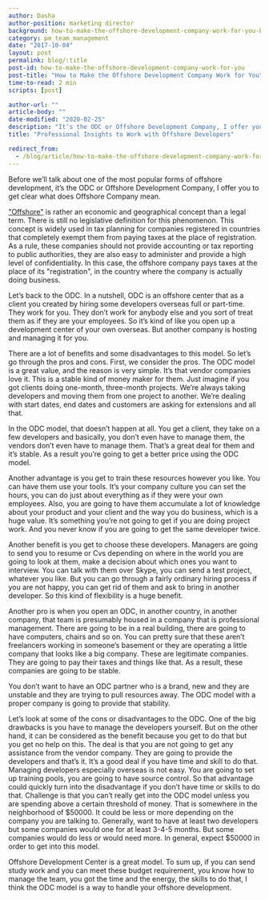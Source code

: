 ```yaml
---
author: Dasha
author-position: marketing director
background: how-to-make-the-offshore-development-company-work-for-you-back
category: pm_team_management
date: "2017-10-04"
layout: post
permalink: blog/:title
post-id: how-to-make-the-offshore-development-company-work-for-you
post-title: "How to Make the Offshore Development Company Work for You"
time-to-read: 2 min
scripts: [post]

author-url: ""
article-body: ""
date-modified: "2020-02-25"
description: "It’s the ODC or Offshore Development Company, I offer you to get clear what does Offshore Company mean"
title: "Professional Insights to Work with Offshore Developers"

redirect_from:
  - /blog/article/how-to-make-the-offshore-development-company-work-for-you
---
```


Before we’ll talk about one of the most popular forms of offshore development, it’s the ODC or Offshore Development Company, I offer you to get clear what does Offshore Company mean. 

["Offshore"](https://en.wikipedia.org/wiki/Offshore_company)  is rather an economic and geographical concept than a legal term. There is still no legislative definition for this phenomenon. This concept is widely used in tax planning for companies registered in countries that completely exempt them from paying taxes at the place of registration. 
As a rule, these companies should not provide accounting or tax reporting to public authorities, they are also easy to administer and provide a high level of confidentiality. In this case, the offshore company pays taxes at the place of its "registration",  in the country where the company is actually doing business.

Let’s back to the ODC. In a nutshell, ODC is an offshore center that as a client you created by hiring some developers overseas full or part-time. They work for you. They don’t work for anybody else and you sort of treat them as if they are your employees. So it’s kind of like you open up a development center of your own overseas. But another company is hosting and managing it for you. 

There are a lot of benefits and some disadvantages to this model. So let’s go through the pros and cons. First, we consider the pros. The ODC model is a great value, and the reason is very simple. It’s that vendor companies love it. This is a stable kind of money maker for them. Just imagine if you got clients doing one-month, three-month projects. We’re always taking developers and moving them from one project to another. We’re dealing with start dates, end dates and customers are asking for extensions and all that. 

In the ODC model, that doesn’t happen at all. You get a client, they take on a few developers and basically, you don’t even have to manage them, the vendors don’t even have to manage them. That’s a great deal for them and it’s stable. As a result you’re going to get a better price using the ODC model. 

Another advantage is you get to train these resources however you like. You can have them use your tools. It’s your company culture you can set the hours, you can do just about everything as if they were your own employees. Also, you are going to have them accumulate a lot of knowledge about your product and your client and the way you do business, which is a huge value. It’s something you’re not going to get if you are doing project work. And you never know if you are going to get the same developer twice. 

Another benefit is you get to choose these developers. Managers are going to send you to resume or Cvs depending on where in the world you are going to look at them, make a decision about which ones you want to interview. You can talk with them over Skype, you can send a test project, whatever you like. But you can go through a fairly ordinary hiring process if you are not happy, you can get rid of them and ask to bring in another developer. So this kind of flexibility is a huge benefit. 

Another pro is when you open an ODC, in another country, in another company, that team is presumably housed in a company that is professional management. There are going to be in a real building, there are going to have computers, chairs and so on. You can pretty sure that these aren’t freelancers working in someone’s basement or they are operating a little company that looks like a big company. These are legitimate companies. They are going to pay their taxes and things like that. As a result, these companies are going to be stable. 

You don’t want to have an ODC partner who is a brand, new and they are unstable and they are trying to pull resources away. The ODC model with a proper company is going to provide that stability. 

Let’s look at some of the cons or disadvantages to the ODC. One of the big drawbacks is you have to manage the developers yourself. But on the other hand, it can be considered as the benefit because you get to do that but you get no help on this. The deal is that you are not going to get any assistance from the vendor company. They are going to provide the developers and that’s it. It’s a good deal if you have time and skill to do that. Managing developers especially overseas is not easy. You are going to set up training pools, you are going to have source control. So that advantage could quickly turn into the disadvantage if you don’t have time or skills to do that. Challenge is that you can’t really get into the ODC model unless you are spending above a certain threshold of money. That is somewhere in the neighborhood of $50000. It could be less or more depending on the company you are talking to. Generally, want to have at least two developers but some companies would one for at least 3-4-5 months. But some companies would do less or would need more. In general, expect $50000 in order to get into this model.

Offshore Development Center is a great model. To sum up, if you can send study work and you can meet these budget requirement, you know how to manage the team, you got the time and the energy, the skills to do that, I think the ODC model is a way to handle your offshore development. 
